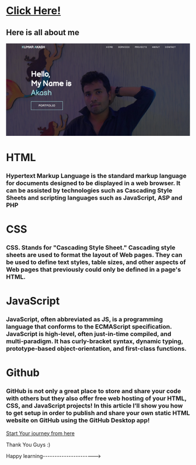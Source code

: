 <h1><a href="https://akashkumar06.github.io/mywebsite.github.io/">Click Here!</a>
<h2> Here is all about me</h2>

<img src="img/myimg.PNG">


<h1>HTML</h1>
<h3>Hypertext Markup Language is the standard markup language for documents designed to be displayed in a web browser. It can be assisted by technologies such as Cascading Style Sheets and scripting languages such as JavaScript, ASP and PHP</h3>


<h1>CSS</h1>
<h3>CSS. Stands for "Cascading Style Sheet." Cascading style sheets are used to format the layout of Web pages. They can be used to define text styles, table sizes, and other aspects of Web pages that previously could only be defined in a page's HTML.</h3>


<h1>JavaScript</h1>

<h3>JavaScript, often abbreviated as JS, is a programming language that conforms to the ECMAScript specification. JavaScript is high-level, often just-in-time compiled, and multi-paradigm. It has curly-bracket syntax, dynamic typing, prototype-based object-orientation, and first-class functions.</h4>

<h1>Github</h1>
<h3>GitHub is not only a great place to store and share your code with others but they also offer free web hosting of your HTML, CSS, and JavaScript projects!
In this article I’ll show you how to get setup in order to publish and share your own static HTML website on GitHub using the GitHub Desktop app!</h3>

<a href="https://www.w3schools.com/">Start Your journey from here</a>



Thank You Guys :)

Happy learning---------------------->


